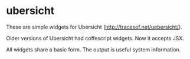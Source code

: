 # ubersicht
These are simple widgets for Ubersicht (http://tracesof.net/uebersicht/).

Older versions of Ubersicht had coffescript widgets. Now it accepts JSX.

All widgets share a basic form. The output is useful system information.
